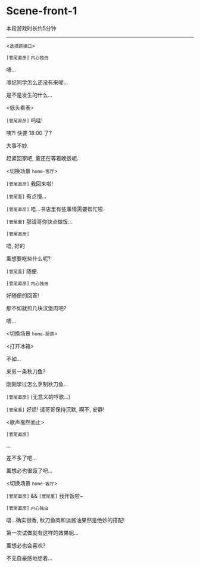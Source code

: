 # Scene-front-1

本段游戏时长约5分钟

---

<`选择题接口`>

`[菅尾直彦]` `内心独白`

唔...

凛纪同学怎么还没有来呢...

是不是发生的什么...

<低头看表>

`[菅尾直彦]` 呜哇!

咦?! 快要 18:00 了?

大事不妙.

赶紧回家吧, 薰还在等着晚饭呢.

<切换场景 `home-客厅`>

`[菅尾直彦]` 我回来啦!

`[菅尾薰]` 有点慢...

`[菅尾直彦]` 唔...书店里有些事情需要帮忙啦.

`[菅尾薰]` 那请哥你快点做饭...

`[菅尾直彦]`

唔, 好的

薰想要吃些什么呢?

`[菅尾薰]` 随便.

`[菅尾直彦]` `内心独白`

好随便的回答!

那不如就煎几块汉堡肉吧?

唔...

<切换场景 `home-厨房`>

<打开冰箱>

不如...

来煎一条秋刀鱼?

刚刚学过怎么烹制秋刀鱼...

`[菅尾直彦]` (无意义的哼歌...)

`[菅尾薰]` 好烦! 请哥哥保持沉默, 啊不, 安静!

<歌声戛然而止>

`[菅尾直彦]`

...

差不多了吧...

薰想必也很饿了吧...

<切换场景 `home-客厅`>

`[菅尾直彦]` && `[菅尾薰]` 我开饭啦~

`[菅尾直彦]` `内心独白`

唔...确实很香, 秋刀鱼肉和淡酱油果然是绝妙的搭配!

第一次试做就有这样的效果呢...

薰想必也会喜欢?

不无自豪感地想着...

